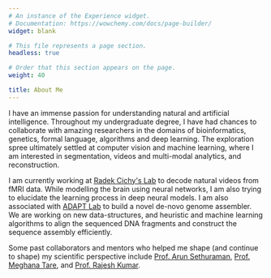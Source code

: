 ```yaml
---
# An instance of the Experience widget.
# Documentation: https://wowchemy.com/docs/page-builder/
widget: blank 

# This file represents a page section.
headless: true

# Order that this section appears on the page.
weight: 40

title: About Me
---
```

<p> <!-- style="text-align:justify"> -->
        I have an immense passion for understanding natural and artificial intelligence. Throughout my undergraduate degree, I have
        had chances to collaborate with amazing researchers in the domains of bioinformatics, genetics, formal language, algorithms
        and deep learning. The exploration spree ultimately settled at computer vision and machine learning, where I am interested in
        segmentation, videos and multi-modal analytics, and reconstruction.
</p>
<p ><!-- style="text-align:justify"> -->
                  I am currently working at <a href="https://www.ewi-psy.fu-berlin.de/en/einrichtungen/arbeitsbereiche/neural_dyn_of_vis_cog/index.html">Radek Cichy's Lab</a> to decode natural videos from fMRI data. While modelling the brain using neural
                  networks, I am also trying to elucidate the learning process in deep neural models. I am also associated with <a href="https://www.bits-pilani.ac.in/pilani/computerscience/AdvancedDataAnalyticsParallelTechnologiesLaboratory">ADAPT Lab</a> to
                  build a novel de-novo genome assembler. We are working on new data-structures, and heuristic and machine learning algorithms to
                  align the sequenced DNA fragments and construct the sequence assembly efficiently.
</p>
<p><!--  style="text-align:justify"> -->
                    Some past collaborators and mentors who helped me shape (and continue to shape) my scientific perspective include
                    <a href="http://arunsethuraman.weebly.com/">Prof. Arun Sethuraman</a>,
                    <a href="https://www.bits-pilani.ac.in/pilani/meghanatare/profile">Prof. Meghana Tare</a>, and
                    <a href="https://www.bits-pilani.ac.in/pilani/rajeshk/profile">Prof. Rajesh Kumar</a>.
</p> 

